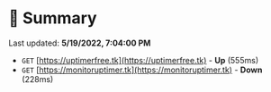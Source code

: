# 📖 Summary
Last updated: **5/19/2022, 7:04:00 PM**

- `GET` [https://uptimerfree.tk](https://uptimerfree.tk) - **Up** (555ms)
- `GET` [https://monitoruptimer.tk](https://monitoruptimer.tk) - **Down** (228ms)
